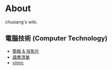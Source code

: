 # About

chusiang's wiki.

## 電腦技術 (Computer Technology)

- [簡報 & 投影片](https://github.com/chusiang/wiki/wiki/Presentation)
- [讀書清單](https://gist.github.com/chusiang/7b8a1db696ef31ab5192a88573a97765)
- [vimrc](https://github.com/chusiang/vimrc/)



